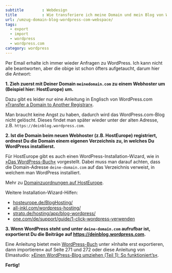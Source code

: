 ```yaml
---
subtitle        : Webdesign
title           : Wie transferiere ich meine Domain und mein Blog von WordPress.com auf eigenen Webspace?
url: /umzug-domain-blog-wordpress-com-webspace/
tags:
  - export
  - import
  - wordpress
  - wordpress.com
category: wordpress
---
```

Per Email erhalte ich immer wieder Anfragen zu WordPress. Ich kann nicht alle beantworten, aber die obige ist schon öfters aufgetaucht, darum hier die Antwort:
<!-- readmore -->

**1. Zieh zuerst mit Deiner Domain `meinedomain.com` zu einem Webhoster um (Beispiel hier: HostEurope) um.**

Dazu gibt es leider nur eine Anleitung in Englisch von WordPress.com [»Transfer a Domain to Another Registrar«][1].

Man braucht keine Angst zu haben, dadurch wird das WordPress.com-Blog nicht gelöscht. Dieses findet man später wieder unter der alten Adresse, z.B. `https://deinblog.wordpress.com`.

**2. Ist die Domain beim neuen Webhoster (z.B. HostEurope) registriert, ordnest Du die Domain einem eigenen Verzeichnis zu, in welches Du WordPress installierst.**

Für HostEurope gibt es auch einen WordPress-Installation-Wizard, wie in [»Das WordPress-Buch«][2] vorgestellt. Dabei muss man darauf achten, dass die Domain-Adresse `deine-domain.com` auf das Verzeichnis verweist, in welchem man WordPress installiert.

Mehr zu [Domainzuordnungen auf HostEurope][3].

Weitere Installation-Wizard-Hilfen:

*   [hosteurope.de/BlogHosting/][4]
*   [all-inkl.com/wordpress-hosting/][5]
*   [strato.de/hosting/app/blog-wordpress/][6]
*   [one.com/de/support/guide/1-click-wordpress-verwenden][7]

**3. Wenn WordPress steht und unter `deine-domain.com` aufrufbar ist, exportierst Du die Beiträge auf https://deinblog.wordpress.com.**

Eine Anleitung bietet mein [WordPress-Buch][2] unter »Inhalte erst exportieren, dann importieren« auf Seite 271 und 272 oder diese Anleitung von Elmastudio: [»Einen WordPress-Blog umziehen (Teil 1): So funktioniert’s«][8].

**Fertig!**

 [1]: http://en.support.wordpress.com/domains/transfer-domain-registration/
 [2]: http://phlow.de/das-wordpress-buch
 [3]: https://kis.hosteurope.de/support/faq/?cpid=11229
 [4]: http://www.hosteurope.de/BlogHosting/
 [5]: http://all-inkl.com/wordpress-hosting/
 [6]: http://www.strato.de/hosting/app/blog-wordpress/
 [7]: http://www.one.com/de/support/guide/1-click-wordpress-verwenden
 [8]: http://www.elmastudio.de/wordpress/einen-wordpress-blog-umziehen-so-funktionierts/